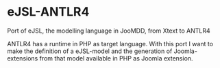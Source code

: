# eJSL-ANTLR4
Port of eJSL, the modelling language in JooMDD, from Xtext to ANTLR4

ANTLR4 has a runtime in PHP as target language. With this port I want to make the definition of a eJSL-model and the generation of Joomla-extensions from that model available in PHP as Joomla extension.
